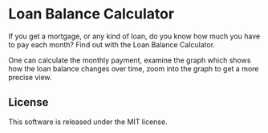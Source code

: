 ﻿Loan Balance Calculator
=======================

If you get a mortgage, or any kind of loan, do you know how much you have to pay each month? Find out with the Loan Balance Calculator.

One can calculate the monthly payment, examine the graph which shows how the loan balance changes over time, zoom into the graph to get a more precise view.

<!--
Try it out at [lukapopijac.com/loan-balance-calculator/](lukapopijac.com/loan-balance-calculator/).
-->

License
-------
This software is released under the MIT license.
